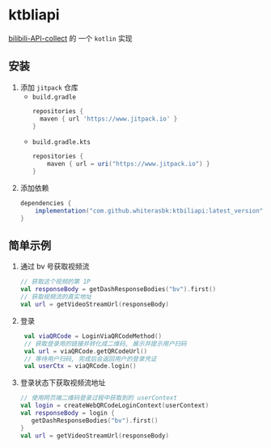 # ktbliapi
[bilibili-API-collect](https://github.com/SocialSisterYi/bilibili-API-collect) 的 一个 `kotlin` 实现

## 安装
1. 添加 `jitpack` 仓库
   - `build.gradle`
      ```groovy
      repositories {
        maven { url 'https://www.jitpack.io' }
      }
      ```
   - `build.gradle.kts`
      ```groovy
      repositories {
          maven { url = uri("https://www.jitpack.io") }
      }
      ```
2. 添加依赖
   ```groovy
   dependencies {
       implementation("com.github.whiterasbk:ktbiliapi:latest_version")
   }
   ```

## 简单示例

1. 通过 bv 号获取视频流

    ```kotlin
    // 获取这个视频的第 1P
    val responseBody = getDashResponseBodies("bv").first()
    // 获取视频流的真实地址
    val url = getVideoStreamUrl(responseBody)
    ```

2. 登录
    ```kotlin
     val viaQRCode = LoginViaQRCodeMethod()
     // 获取登录用的链接并转化成二维码, 展示并提示用户扫码
     val url = viaQRCode.getQRCodeUrl()
     // 等待用户扫码, 完成后会返回用户的登录凭证
     val userCtx = viaQRCode.login()
    ```
   
3. 登录状态下获取视频流地址
   ```kotlin
   // 使用网页端二维码登录过程中获取到的 userContext
   val login = createWebQRCodeLoginContext(userContext)
   val responseBody = login {
      getDashResponseBodies("bv").first()
   }
   val url = getVideoStreamUrl(responseBody)
   ```
